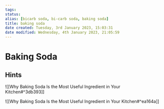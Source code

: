 ```yaml
---
tags: 
status:
alias: [bicarb soda, bi-carb soda, baking soda]
title: baking soda
date created: Tuesday, 3rd January 2023, 15:03:31
date modified: Wednesday, 4th January 2023, 21:05:59
---
```


# Baking Soda

## Hints

![[Why Baking Soda Is the Most Useful Ingredient in Your Kitchen#^3db393]]

![[Why Baking Soda Is the Most Useful Ingredient in Your Kitchen#^ea164a]]